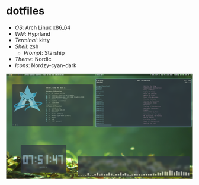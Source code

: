 # dotfiles

* *OS*: Arch Linux x86_64
* *WM*: Hyprland
* *Terminal*: kitty
* *Shell*: zsh
  * *Prompt*: Starship
* *Theme*: Nordic
* *Icons*: Nordzy-cyan-dark


![Screenshot](screenshot.png "Screenshot")
